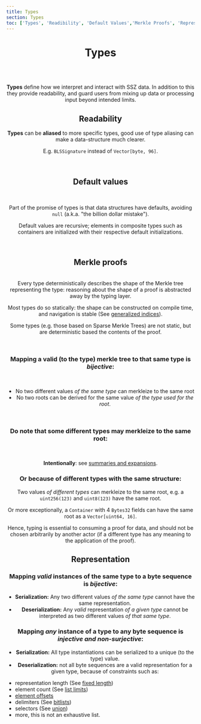 ```yaml
---
title: Types
section: Types
toc: ['Types', 'Readibility', 'Default Values','Merkle Proofs', 'Representation']
---
```

<div align='center'>

<div id='Types'>

# Types


<br/>
<br/>

**Types** define how we interpret and interact with SSZ data.
In addition to this they provide readability, and guard users from mixing up data or processing input beyond intended limits.

<div>
<div id='Readibility'>

## Readability

**Types** can be **aliased** to more specific types, good use of type aliasing can make a data-structure much clearer.

E.g. `BLSSignature` instead of `Vector[byte, 96]`.

<br/>
</div>
<div id='Default%20Values'>

## Default values

<br/>

Part of the promise of types is that data structures have defaults, avoiding `null` (a.k.a. "the billion dollar mistake").

Default values are recursive; elements in composite types such as containers are initialized with their respective default initializations.
<br/>
</div>
<div id='Merkle%20Proofs'>
<br/>

## Merkle proofs

<br/>
Every type deterministically describes the shape of the Merkle tree representing the type:
reasoning about the shape of a proof is abstracted away by the typing layer.

Most types do so statically: the shape can be constructed on compile time, and navigation is stable (See [generalized indices](../navigation/generalized_indices.md)).

Some types (e.g. those based on Sparse Merkle Trees) are not static, but are deterministic based the contents of the proof.

<br/>

### Mapping a valid (to the **type**) merkle tree to that same **type** is *bijective*:
<br/>

- No two different values _of the same type_ can merkleize to the same root
- No two roots can be derived for the same value _of the type used for the root_.

<br/>

### Do note that some different types may merkleize to the same root:
<br/>


**Intentionally**: see [summaries and expansions](../navigation/summaries_expansions.md).

### Or because of different types with the same structure:
  
Two values _of different types_ can merkleize to the same root, e.g. a `uint256(123)` and `uint8(123)` have the same root.

Or more exceptionally, a `Container` with 4 `Bytes32` fields can have the same root as a `Vector[uint64, 16]`.
  
Hence, typing is essential to consuming a proof for data, and should not be chosen arbitrarily by another actor (if a different type has any meaning to the application of the proof).


</div>
<div id='Representation'>

## Representation

### Mapping _valid_ instances of the same type to a byte sequence is *bijective*:

- **Serialization:** Any two different values _of the same type_ cannot have the same representation.
- **Deserialization:** Any _valid_ representation _of a given type_ cannot be interpreted as two different values _of that same type_.

### Mapping _any_ instance of a type to any byte sequence is _injective and non-surjective_:

- **Serialization:** All type instantiations can be serialized to a unique (to the type) value.
- **Deserialization:** not all byte sequences are a valid representation for a given type, because of constraints such as:

<div align='start'>

  - representation length (See [fixed length](../overview/fixed_variable_size.md))
  - element count (See [list limits](./overview/complex.md#list-limits))
  - [element offsets](../overview/sequences.md#offsets)
  - delimiters (See [bitlists](./overview/bitfields.md#bitlist))
  - selectors (See [union](./overview/union.md))
  - more, this is not an exhaustive list.

</div>
</div>
</div>